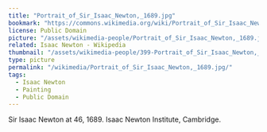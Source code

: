 ```yaml
---
title: "Portrait_of_Sir_Isaac_Newton,_1689.jpg"
bookmark: "https://commons.wikimedia.org/wiki/Portrait_of_Sir_Isaac_Newton,_1689.jpg"
license: Public Domain
picture: "/assets/wikimedia-people/Portrait_of_Sir_Isaac_Newton,_1689.jpg"
related: Isaac Newton - Wikipedia
thumbnail: "/assets/wikimedia-people/399-Portrait_of_Sir_Isaac_Newton,_1689.jpg"
type: picture
permalink: "/wikimedia/Portrait_of_Sir_Isaac_Newton,_1689.jpg/"
tags:
  - Isaac Newton
  - Painting
  - Public Domain
---
```

Sir Isaac Newton at 46, 1689. Isaac Newton Institute, Cambridge.
